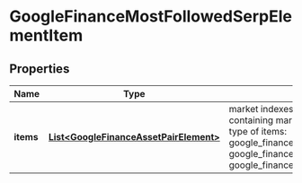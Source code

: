 

# GoogleFinanceMostFollowedSerpElementItem


## Properties

| Name | Type | Description | Notes |
|------------ | ------------- | ------------- | -------------|
|**items** | [**List&lt;GoogleFinanceAssetPairElement&gt;**](GoogleFinanceAssetPairElement.md) | market indexes data array of items containing market indexes data; possible type of items: google_finance_asset_pair_element, google_finance_market_instrument_element, google_finance_market_index_element |  [optional] |



